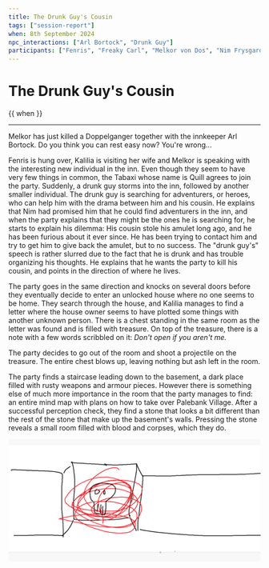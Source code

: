 ```yaml
---
title: The Drunk Guy's Cousin
tags: ["session-report"]
when: 8th September 2024
npc_interactions: ["Arl Bortock", "Drunk Guy"]
participants: ["Fenris", "Freaky Carl", "Melkor von Dos", "Nim Frysgard", "Quill"]
---
```


# The Drunk Guy's Cousin

<time>{{ when }}</time>

<hr>

Melkor has just killed a Doppelganger together with the innkeeper Arl Bortock. Do you think you can rest easy now? You're wrong...

Fenris is hung over, Kalilia is visiting her wife and Melkor is speaking with the interesting new individual in the inn. Even though they seem to have very few things in common, the Tabaxi whose name is Quill agrees to join the party. Suddenly, a drunk guy storms into the inn, followed by another smaller individual. The drunk guy is searching for adventurers, or heroes, who can help him with the drama between him and his cousin. He explains that Nim had promised him that he could find adventurers in the inn, and when the party explains that they might be the ones he is searching for, he starts to explain his dilemma: His cousin stole his amulet long ago, and he has been furious about it ever since. He has been trying to contact him and try to get him to give back the amulet, but to no success. The "drunk guy's" speech is rather slurred due to the fact that he is drunk and has trouble organizing his thoughts. He explains that he wants the party to kill his cousin, and points in the direction of where he lives.

The party goes in the same direction and knocks on several doors before they eventually decide to enter an unlocked house where no one seems to be home. They search through the house, and Kalilia manages to find a letter where the house owner seems to have plotted some things with another unknown person. There is a chest standing in the same room as the letter was found and is filled with treasure. On top of the treasure, there is a note with a few words scribbled on it: *Don't open if you aren't me.*

The party decides to go out of the room and shoot a projectile on the treasure. The entire chest blows up, leaving nothing but ash left in the room.

The party finds a staircase leading down to the basement, a dark place filled with rusty weapons and armour pieces. However there is something else of much more importance in the room that the party manages to find: an entire mind map with plans on how to take over Palebank Village. After a successful perception check, they find a stone that looks a bit different than the rest of the stone that make up the basement's walls. Pressing the stone reveals a small room filled with blood and corpses, which they do.

<img src="/img/drunkguysbrotherbasement.png">